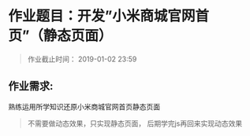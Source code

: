 # 作业题目：开发”小米商城官网首页”（静态页面）
  
  > 作业截止时间：
  2019-01-02 23:59
  
  ## 作业需求:
  
  熟练运用所学知识还原小米商城官网首页静态页面
  > 不需要做动态效果，只实现静态页面， 后期学完js再回来实现动态效果
  
  
  